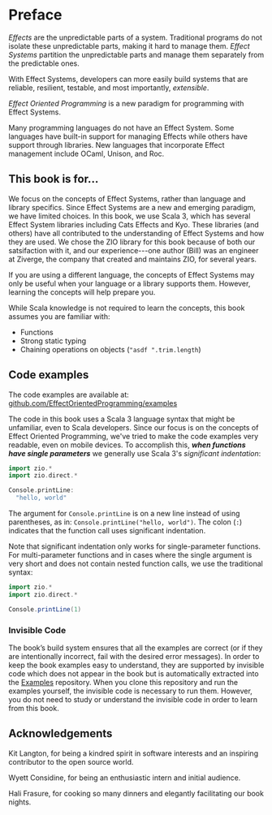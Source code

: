 # Preface

*Effects* are the unpredictable parts of a system.
Traditional programs do not isolate these unpredictable parts, making it hard to manage them.
*Effect Systems* partition the unpredictable parts and manage them separately from the predictable ones.

With Effect Systems, developers can more easily build systems that are reliable, resilient, testable, and most importantly, *extensible*.

*Effect Oriented Programming* is a new paradigm for programming with Effect Systems.

Many programming languages do not have an Effect System.
Some languages have built-in support for managing Effects while others have support through libraries.
New languages that incorporate Effect management include OCaml, Unison, and Roc.

## This book is for...

We focus on the concepts of Effect Systems, rather than language and library specifics.
Since Effect Systems are a new and emerging paradigm, we have limited choices.
In this book, we use Scala 3, which has several Effect System libraries including Cats Effects and Kyo.
These libraries (and others) have all contributed to the understanding of Effect Systems and how they are used.
We chose the ZIO library for this book because of both our satsifaction with it, and our experience---one 
  author (Bill) was an engineer at Ziverge, the company that created and maintains ZIO, for several years.

If you are using a different language, the concepts of Effect Systems may only be useful when your language or a library supports them.
However, learning the concepts will help prepare you.

While Scala knowledge is not required to learn the concepts, this book assumes you are familiar with:

- Functions
- Strong static typing
- Chaining operations on objects (`"asdf ".trim.length`)

## Code examples

The code examples are available at: [github.com/EffectOrientedProgramming/examples](https://github.com/EffectOrientedProgramming/examples)

The code in this book uses a Scala 3 language syntax that might be unfamiliar, even to Scala developers.
Since our focus is on the concepts of Effect Oriented Programming, we've tried to make the code examples very readable, even on mobile devices.
To accomplish this, ***when functions have single parameters*** we generally use Scala 3's *significant indentation*:

```scala 3 mdoc:compile-only
import zio.*
import zio.direct.*

Console.printLine:
  "hello, world"
```

The argument for `Console.printLine` is on a new line instead of using parentheses, as in: `Console.printLine("hello, world")`.
The colon (`:`) indicates that the function call uses significant indentation.

Note that significant indentation only works for single-parameter functions.
For multi-parameter functions and in cases where the single argument is very short and does not contain nested function calls, we use the traditional syntax:

```scala 3 mdoc:compile-only
import zio.*
import zio.direct.*

Console.printLine(1)
```

### Invisible Code

The book’s build system ensures that all the examples are correct (or if they are intentionally incorrect, fail with the desired error messages).
In order to keep the book examples easy to understand, they are supported by invisible code which does not appear in the book but is automatically extracted into the [Examples](https://effectorientedprogramming.com/) repository.
When you clone this repository and run the examples yourself, the invisible code is necessary to run them.
However, you do not need to study or understand the invisible code in order to learn from this book.
## Acknowledgements

Kit Langton, for being a kindred spirit in software interests and an inspiring contributor to the open source world.

Wyett Considine, for being an enthusiastic intern and initial audience.

Hali Frasure, for cooking so many dinners and elegantly facilitating our book nights.
